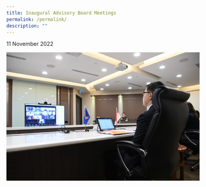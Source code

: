 ```yaml
---
title: Inaugural Advisory Board Meetings
permalink: /permalink/
description: ""
---
```

11 November 2022

![](/images/1st%20ad%20board.jpg)